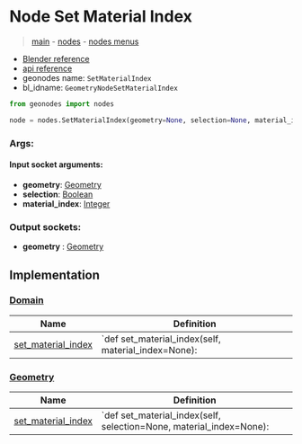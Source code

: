 # Node Set Material Index

> [main](../structure.md) - [nodes](nodes.md) - [nodes menus](nodes_menus.md)

- [Blender reference](https://docs.blender.org/manual/en/latest/modeling/geometry_nodes/material/set_material_index.html)
- [api reference](https://docs.blender.org/api/current/bpy.types.GeometryNodeSetMaterialIndex.html)
- geonodes name: `SetMaterialIndex`
- bl_idname: `GeometryNodeSetMaterialIndex`

```python
from geonodes import nodes

node = nodes.SetMaterialIndex(geometry=None, selection=None, material_index=None)
```

### Args:

#### Input socket arguments:

- **geometry**: [Geometry](Geometry.md)
- **selection**: [Boolean](Boolean.md)
- **material_index**: [Integer](Integer.md)

### Output sockets:

- **geometry** : [Geometry](Geometry.md)

## Implementation

### [Domain](Domain.md)

| Name | Definition |
|------|------------|
 | [set_material_index](Domain.md#set_material_index) | `def set_material_index(self, material_index=None): |

### [Geometry](Geometry.md)

| Name | Definition |
|------|------------|
 | [set_material_index](Geometry.md#set_material_index) | `def set_material_index(self, selection=None, material_index=None): |

